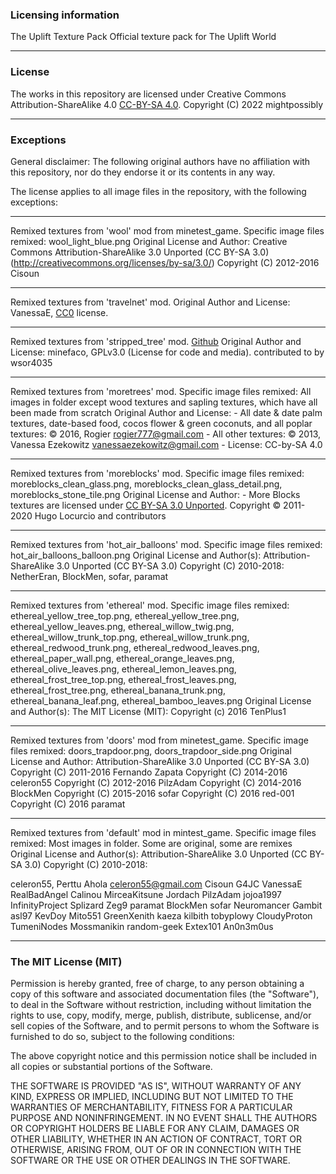 ### Licensing information
The Uplift Texture Pack
Official texture pack for The Uplift World

---

### License
The works in this repository are licensed under Creative Commons Attribution-ShareAlike 4.0 [CC-BY-SA 4.0](http://creativecommons.org/licenses/by-sa/4.0). Copyright (C) 2022 mightpossibly




---

### Exceptions
General disclaimer: The following original authors have no affiliation with this repository, nor do they endorse it or its contents in any way.

The license applies to all image files in the repository, with the following exceptions:

---

Remixed textures from 'wool' mod from minetest_game.
Specific image files remixed: wool_light_blue.png
Original License and Author: Creative Commons Attribution-ShareAlike 3.0 Unported (CC BY-SA 3.0) (http://creativecommons.org/licenses/by-sa/3.0/)
Copyright (C) 2012-2016 Cisoun 

---

Remixed textures from 'travelnet' mod.
Original Author and License: VanessaE, [CC0](https://creativecommons.org/publicdomain/zero/1.0/) license.

---

Remixed textures from 'stripped_tree' mod. [Github](https://github.com/minefaco/chisel_tree)
Original Author and License: minefaco, GPLv3.0 (License for code and media). contributed to by wsor4035 

---

Remixed textures from 'moretrees' mod.
Specific image files remixed: All images in folder except wood textures and sapling textures, which have all been made from scratch
Original Author and License: 
	- All date & date palm textures, date-based food, cocos flower & green coconuts,
and all poplar textures: © 2016, Rogier <rogier777@gmail.com>
	- All other textures: © 2013, Vanessa Ezekowitz <vanessaezekowitz@gmail.com>
	- License:  CC-by-SA 4.0

---

Remixed textures from 'moreblocks' mod.
Specific image files remixed: moreblocks_clean_glass.png, moreblocks_clean_glass_detail.png, moreblocks_stone_tile.png
Original License and Author: - More Blocks textures are licensed under
  [CC BY-SA 3.0 Unported](https://creativecommons.org/licenses/by-sa/3.0/). Copyright © 2011-2020 Hugo Locurcio and contributors

---

Remixed textures from 'hot_air_balloons' mod.
Specific image files remixed: hot_air_balloons_balloon.png
Original License and Author(s): Attribution-ShareAlike 3.0 Unported (CC BY-SA 3.0) Copyright (C) 2010-2018: NetherEran, BlockMen, sofar, paramat

---

Remixed textures from 'ethereal' mod.
Specific image files remixed: ethereal_yellow_tree_top.png, ethereal_yellow_tree.png, ethereal_yellow_leaves.png, ethereal_willow_twig.png, ethereal_willow_trunk_top.png, ethereal_willow_trunk.png, ethereal_redwood_trunk.png, ethereal_redwood_leaves.png, ethereal_paper_wall.png, ethereal_orange_leaves.png, ethereal_olive_leaves.png, ethereal_lemon_leaves.png, ethereal_frost_tree_top.png, ethereal_frost_leaves.png, ethereal_frost_tree.png, ethereal_banana_trunk.png, ethereal_banana_leaf.png, ethereal_bamboo_leaves.png
Original License and Author(s): The MIT License (MIT): Copyright (c) 2016 TenPlus1

---

Remixed textures from 'doors' mod from minetest_game.
Specific image files remixed: doors_trapdoor.png, doors_trapdoor_side.png
Original License and Author: Attribution-ShareAlike 3.0 Unported (CC BY-SA 3.0)
Copyright (C) 2011-2016 Fernando Zapata
Copyright (C) 2014-2016 celeron55
Copyright (C) 2012-2016 PilzAdam
Copyright (C) 2014-2016 BlockMen
Copyright (C) 2015-2016 sofar
Copyright (C) 2016 red-001
Copyright (C) 2016 paramat

---

Remixed textures from 'default' mod in mintest_game.
Specific image files remixed: Most images in folder. Some are original, some are remixes
Original License and Author(s): Attribution-ShareAlike 3.0 Unported (CC BY-SA 3.0)
Copyright (C) 2010-2018:

  celeron55, Perttu Ahola <celeron55@gmail.com>
  Cisoun
  G4JC
  VanessaE
  RealBadAngel
  Calinou
  MirceaKitsune
  Jordach
  PilzAdam
  jojoa1997
  InfinityProject
  Splizard
  Zeg9
  paramat
  BlockMen
  sofar
  Neuromancer
  Gambit
  asl97
  KevDoy
  Mito551
  GreenXenith
  kaeza
  kilbith
  tobyplowy
  CloudyProton
  TumeniNodes
  Mossmanikin
  random-geek
  Extex101
  An0n3m0us

---

### The MIT License (MIT)

Permission is hereby granted, free of charge, to any person obtaining a copy
of this software and associated documentation files (the "Software"), to deal
in the Software without restriction, including without limitation the rights
to use, copy, modify, merge, publish, distribute, sublicense, and/or sell
copies of the Software, and to permit persons to whom the Software is
furnished to do so, subject to the following conditions:

The above copyright notice and this permission notice shall be included in all
copies or substantial portions of the Software.

THE SOFTWARE IS PROVIDED "AS IS", WITHOUT WARRANTY OF ANY KIND, EXPRESS OR
IMPLIED, INCLUDING BUT NOT LIMITED TO THE WARRANTIES OF MERCHANTABILITY,
FITNESS FOR A PARTICULAR PURPOSE AND NONINFRINGEMENT. IN NO EVENT SHALL THE
AUTHORS OR COPYRIGHT HOLDERS BE LIABLE FOR ANY CLAIM, DAMAGES OR OTHER
LIABILITY, WHETHER IN AN ACTION OF CONTRACT, TORT OR OTHERWISE, ARISING FROM,
OUT OF OR IN CONNECTION WITH THE SOFTWARE OR THE USE OR OTHER DEALINGS IN THE
SOFTWARE.

